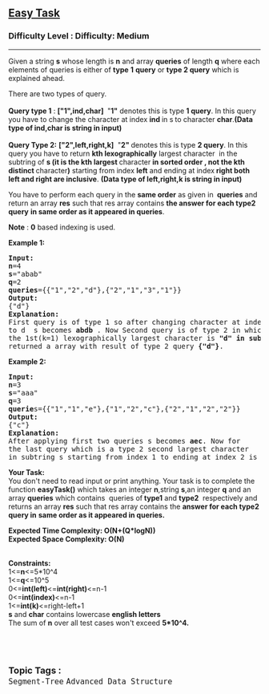 <h2><a href="https://www.geeksforgeeks.org/problems/easy-task--170647/1?page=2&difficulty=Medium&status=unsolved&sortBy=submissions">Easy Task</a></h2><h3>Difficulty Level : Difficulty: Medium</h3><hr><div class="problems_problem_content__Xm_eO"><p>Given a string&nbsp;<strong>s</strong>&nbsp;whose length is&nbsp;<strong>n</strong>&nbsp;and array&nbsp;<strong>queries</strong>&nbsp;of length&nbsp;<strong>q</strong>&nbsp;where each elements of queries is either of&nbsp;<strong>type</strong>&nbsp;<strong>1</strong>&nbsp;<strong>query</strong>&nbsp;or&nbsp;<strong>type 2 query</strong>&nbsp;which is explained ahead.</p>

<p>There are two types of query.<br>
<br>
<strong>Query type 1</strong>&nbsp;:&nbsp;<strong>["1",ind,char]</strong>&nbsp; "<strong>1"</strong>&nbsp;denotes this is type&nbsp;<strong>1 query</strong>. In this query you have to change the character at index&nbsp;<strong>ind&nbsp;</strong>in s<strong>&nbsp;</strong>to character&nbsp;<strong>char</strong>.<strong>(Data type of ind,char is string in input)</strong><br>
<br>
<strong>Query Type 2:</strong>&nbsp;<strong>["2",left,right,k]</strong>&nbsp; "<strong>2"&nbsp;</strong>denotes this is type&nbsp;<strong>2 query</strong>. In this query you have to return&nbsp;<strong>kth lexographically</strong>&nbsp;largest character&nbsp; in the subtring of&nbsp;<strong>s (it is the kth largest&nbsp;</strong>character<strong>&nbsp;in sorted order , not the kth distinct&nbsp;</strong>character<strong>)</strong>&nbsp;starting from index&nbsp;<strong>left</strong>&nbsp;and ending at index<strong>&nbsp;right both left and right are inclusive</strong>. <strong>(Data type of left,right,k is string in input)</strong></p>

<p>You have to perform each query in the&nbsp;<strong>same order</strong>&nbsp;as given in&nbsp;<strong>&nbsp;queries</strong>&nbsp;and return an array&nbsp;<strong>res</strong>&nbsp;such that res array contains&nbsp;<strong>the answer for each type2 query</strong>&nbsp;<strong>in same order as it appeared in queries</strong>.</p>

<p><strong>Note</strong>&nbsp;:&nbsp;<strong>0</strong>&nbsp;based indexing is used.</p>

<p><strong>Example 1:</strong></p>

<pre><strong>Input:</strong>
<strong>n</strong>=4
<strong>s</strong>="abab"
<strong>q</strong>=2
<strong>queries</strong>={{"1","2","d"},{"2","1","3","1"}}
<strong>Output:</strong> 
{"d"}
<strong>Explanation:</strong>
First query is of type 1 so after changing character at index 2 
to d  s becomes <strong>abdb</strong> . Now Second query is of type 2 in which 
the 1st(k=1) lexographically largest character is <strong>"d" in substring "bdb"(s[1:3])</strong>. So we 
returned a array with result of type 2 query <strong>{"d"}</strong>.</pre>

<p><strong>Example 2:</strong></p>

<pre><strong>Input:</strong>
<strong>n</strong>=3
<strong>s</strong>="aaa"
<strong>q</strong>=3
<strong>querie</strong>s={{"1","1","e"},{"1","2","c"},{"2","1","2","2"}}
<strong>Output:</strong>
{"c"}
<strong>Explanation:</strong>
After applying first two queries s becomes <strong>aec</strong>. Now for 
the last query which is a type 2 second largest character 
in subtring s starting from index 1 to ending at index 2 is <strong>"c"</strong>.</pre>

<p><strong>Your Task:</strong><br>
You don't need to read input or print anything. Your task is to complete the function&nbsp;<strong>easyTask()</strong>&nbsp;which takes an integer&nbsp;<strong>n</strong>,string&nbsp;<strong>s</strong>,an integer&nbsp;<strong>q</strong>&nbsp;and an array&nbsp;<strong>queries</strong>&nbsp;which contains &nbsp;queries of<strong>&nbsp;</strong><strong>type1</strong>&nbsp;and&nbsp;<strong>type2</strong>&nbsp;&nbsp;respectively and returns an array&nbsp;<strong>res</strong>&nbsp;such that res array contains the&nbsp;<strong>answer for each type2 query in</strong>&nbsp;<strong>same order as it appeared in queries.</strong></p>

<p><strong>Expected Time Complexity: O(N+(Q*logN))<br>
Expected Space Complexity: O(N)</strong></p>

<p><br>
<strong>Constraints:</strong><br>
1&lt;=<strong>n</strong>&lt;=5*10^4<br>
1&lt;=<strong>q</strong>&lt;=10^5<br>
0&lt;=<strong>int(left)</strong>&lt;=<strong>int(right)</strong>&lt;=n-1<br>
0&lt;=<strong>int(index)</strong>&lt;=n-1<br>
1&lt;=<strong>int(k)</strong>&lt;=right-left+1<br>
<strong>s</strong>&nbsp;and&nbsp;<strong>char</strong>&nbsp;contains lowercase&nbsp;<strong>english letters</strong><br>
The sum of&nbsp;<strong>n</strong>&nbsp;over all test cases won't exceed&nbsp;<strong>5*10^4.</strong></p>

<p>&nbsp;</p>
</div><br><p><span style=font-size:18px><strong>Topic Tags : </strong><br><code>Segment-Tree</code>&nbsp;<code>Advanced Data Structure</code>&nbsp;